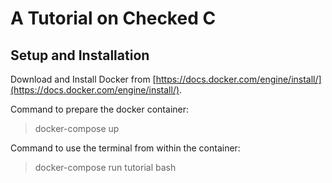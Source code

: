 # A Tutorial on Checked C

## Setup and Installation

Download and Install Docker from [https://docs.docker.com/engine/install/](https://docs.docker.com/engine/install/).

Command to prepare the docker container:

> docker-compose up

Command to use the terminal from within the container:

> docker-compose run tutorial bash

